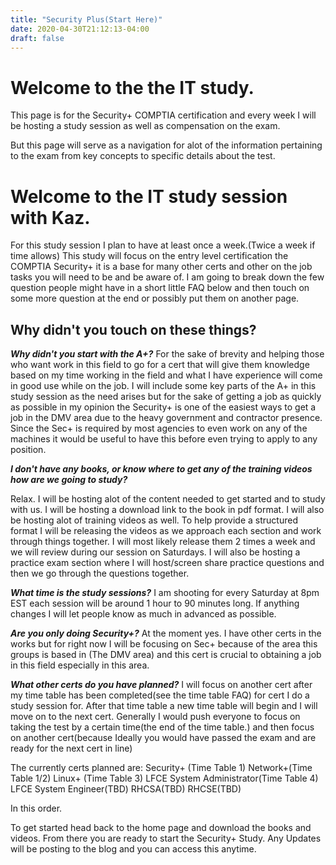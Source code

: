 ```yaml
---
title: "Security Plus(Start Here)"
date: 2020-04-30T21:12:13-04:00
draft: false
---
```


# Welcome to the the IT study. 

This page is for the Security+ COMPTIA certification and every week I will be hosting a study session as well as compensation on the exam.

But this page will serve as a navigation for alot of the information pertaining to the exam from key concepts to specific details about the test.





# Welcome to the IT study session with Kaz.

For this study session I plan to have at least once a week.(Twice a week if time allows) This study will focus on the entry level certification the COMPTIA Security+ it is a base for many other certs and other on the job tasks you will need to be and be aware of. I am going to break down the few question people might have in a short little FAQ below and then touch on some more question at the end or possibly put them on another page.

## Why didn't you touch on these things?

***Why didn't you start with the A+?***
For the sake of brevity and helping those who want work in this field to go for a cert that will give them knowledge based on my time working in the field and what I have experience will come in good use while on the job. I will include some key parts of the A+ in this study session as the need arises but for the sake of getting a job as quickly as possible in my opinion the Security+ is one of the easiest ways to get a job in the DMV area due to the heavy government and contractor presence. Since the Sec+ is required by most agencies to even work on any of the machines it would be useful to have this before even trying to apply to any position.

***I don't have any books, or know where to get any of the training videos  how are we going to study?***

Relax. I will be hosting alot of the content needed to get started and to study with us. I will be hosting a download link to the book in pdf format. I will also be hosting alot of training videos as well. To help provide a structured format I will be releasing the videos as we approach each section and work through things together. I will most likely release them 2 times a week and we will review during our session on Saturdays. I will also be hosting a practice exam section where I will host/screen share practice questions and then we go through the questions together.

***What time is the study sessions?***
I am shooting for every Saturday at 8pm EST each session will be around 1 hour to 90 minutes long. If anything changes I will let people know as much in advanced as possible.

***Are you only doing Security+?***
At the moment yes. I have other certs in the works but for right now I will be focusing on Sec+ because of the area this groups is based in (The DMV area) and this cert is crucial to obtaining a job in this field especially in this area.

***What other certs do you have planned?***
I will focus on another cert after my time table has been completed(see the time table FAQ) for cert I do a study session for. After that time table a new time table will begin and I will move on to the next cert. Generally I would push everyone to focus on taking the test by a certain time(the end of the time table.) and then focus on another cert(because Ideally you would have passed the exam and are ready for the next cert in line)

The currently certs planned are:
Security+ (Time Table 1)
Network+(Time Table 1/2)
Linux+ (Time Table 3)
LFCE System Administrator(Time Table 4)
LFCE System Engineer(TBD)
RHCSA(TBD)
RHCSE(TBD)

In this order.


To get started head back to the home page and download the books and videos. From there you are ready to start the Security+ Study.
Any Updates will be posting to the blog and you can access this anytime.


